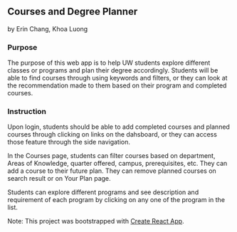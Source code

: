 

## Courses and Degree Planner

by Erin Chang, Khoa Luong


### Purpose

The purpose of this web app is to help UW students explore different classes or programs and plan their degree accordingly. Students will be able to find courses through using keywords and filters, or they can look at the recommendation made to them based on their program and completed courses.


### Instruction

Upon login, students should be able to add completed courses and planned courses through clicking on links on the dahsboard, or they can access those feature through the side navigation. 

In the Courses page, students can filter courses based on department, Areas of Knowledge, quarter offered, campus, prerequisites, etc. They can add a course to their future plan. They can remove planned courses on search result or on Your Plan page.

Students can explore different programs and see description and requirement of each program by clicking on any one of the program in the list.



Note: This project was bootstrapped with [Create React App](https://github.com/facebook/create-react-app).
